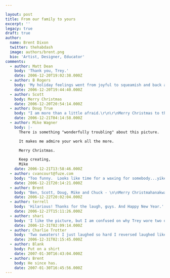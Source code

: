 ```yaml
---

layout: post
title: From our family to yours
excerpt: ''
legacy: true
draft: true
author:
  name: Brent Dixon
  twitter: thehabdash
  image: authors/brent.png
  bio: 'Artist, Designer, Educator'
comments:
  - author: Matt Dean
    body: 'Thank you, Trey.'
    date: 2006-12-20T19:02:38.000Z
  - author: B Rogers
    body: 'My holiday feelings went from joyful to squeamish and back again very quickly. '
    date: 2006-12-20T19:44:40.000Z
  - author: Scott
    body: Merry Christmas
    date: 2006-12-20T20:54:14.000Z
  - author: Doug True
    body: "I am more than a little afraid.\r\n\r\nMerry Christmas to the Trabian troop.\r\n"
    date: 2006-12-21T04:14:58.000Z
  - author: Mike Wagner
    body: |-
      There is something "wonderfully troubling" about this picture.

      It makes me admire your work all the more.

      Merry Christmas.

      Keep creating,
      Mike
    date: 2006-12-21T13:58:46.000Z
  - author: cvancourt@fuze.com
    body: "Too funny.  Looks like time for a waxing for somebody...yikes!\r\n\r\nSpeaking of funny, have you seen these ads?  http://www.bankerspank.com/Site/Blog/Blog.html \r\n\r\nChuck"
    date: 2006-12-21T20:14:21.000Z
  - author: Brent
    body: "Ben, Scott, Doug, Mike and Chuck - \n\nMerry Christmahanakwanzika all around. I hope yall have a great holiday.\n\nAnd Chuck - First off, I call \"not it\" for waxing Trey. Thanks for passing those video spots along, they're hilarious and really well done. \n\nDoes anyone know who's responsible for them? I've got a firm handshake with their name on it.\n\n"
    date: 2006-12-22T20:02:04.000Z
  - author: terrell
    body: 'Hilarious! Thanks for the laugh, guys. And Happy New Year.'
    date: 2006-12-27T15:11:26.000Z
  - author: shari
    body: 'I like the picture, but I am confused on why Trey wore two different sweaters. Also, someone should tell Kelly her lipstick is smeared. Oh, and one more thing, WHERE did you get the artwork in the background? I absolutely love it. '
    date: 2006-12-31T02:09:14.000Z
  - author: Charlie Trotter
    body: 'Two sweaters! I just laughed so hard I reversed laughed like Axel Foley.'
    date: 2006-12-31T02:15:45.000Z
  - author: Blank
    body: Put on a shirt
    date: 2007-01-30T16:43:04.000Z
  - author: Brent
    body: He since has.
    date: 2007-01-30T16:45:56.000Z
---
```


<center><a href="http://www.flickr.com/photos/trabian/sets/72157594430244933/" id="trabian_family_photo"><img src="http://cu.trabian.com/trabian/internalprojectsandmisccommunication/a_trabian_family_xmas%28c%29.jpg" alt="" /></a></center>
